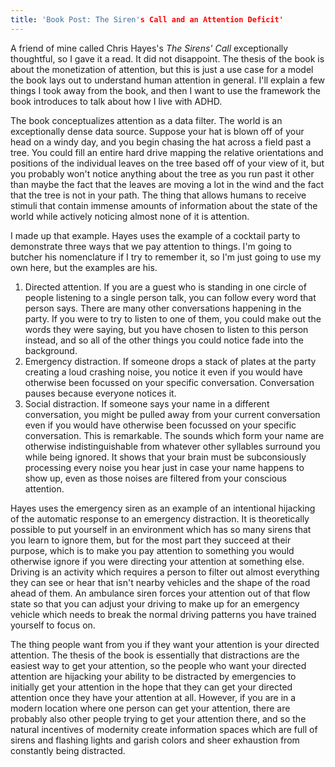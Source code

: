 ```yaml
---
title: 'Book Post: The Siren's Call and an Attention Deficit'
---
```


A friend of mine called Chris Hayes's *The Sirens' Call* exceptionally thoughtful, so I gave it a read. It did not disappoint. The thesis of the book is about the monetization of attention, but this is just a use case for a model the book lays out to understand human attention in general. I'll explain a few things I took away from the book, and then I want to use the framework the book introduces to talk about how I live with ADHD.

The book conceptualizes attention as a data filter. The world is an exceptionally dense data source. Suppose your hat is blown off of your head on a windy day, and you begin chasing the hat across a field past a tree. You could fill an entire hard drive mapping the relative orientations and positions of the individual leaves on the tree based off of your view of it, but you probably won't notice anything about the tree as you run past it other than maybe the fact that the leaves are moving a lot in the wind and the fact that the tree is not in your path. The thing that allows humans to receive stimuli that contain immense amounts of information about the state of the world while actively noticing almost none of it is attention.

I made up that example. Hayes uses the example of a cocktail party to demonstrate three ways that we pay attention to things. I'm going to butcher his nomenclature if I try to remember it, so I'm just going to use my own here, but the examples are his.

1. Directed attention. If you are a guest who is standing in one circle of people listening to a single person talk, you can follow every word that person says. There are many other conversations happening in the party. If you were to try to listen to one of them, you could make out the words they were saying, but you have chosen to listen to this person instead, and so all of the other things you could notice fade into the background.
2. Emergency distraction. If someone drops a stack of plates at the party creating a loud crashing noise, you notice it even if you would have otherwise been focussed on your specific conversation. Conversation pauses because everyone notices it.
3. Social distraction. If someone says your name in a different conversation, you might be pulled away from your current conversation even if you would have otherwise been focussed on your specific conversation. This is remarkable. The sounds which form your name are otherwise indistinguishable from whatever other syllables surround you while being ignored. It shows that your brain must be subconsiously processing every noise you hear just in case your name happens to show up, even as those noises are filtered from your conscious attention.

Hayes uses the emergency siren as an example of an intentional hijacking of the automatic response to an emergency distraction. It is theoretically possible to put yourself in an environment which has so many sirens that you learn to ignore them, but for the most part they succeed at their purpose, which is to make you pay attention to something you would otherwise ignore if you were directing your attention at something else. Driving is an activity which requires a person to filter out almost everything they can see or hear that isn't nearby vehicles and the shape of the road ahead of them. An ambulance siren forces your attention out of that flow state so that you can adjust your driving to make up for an emergency vehicle which needs to break the normal driving patterns you have trained yourself to focus on.

The thing people want from you if they want your attention is your directed attention. The thesis of the book is essentially that distractions are the easiest way to get your attention, so the people who want your directed attention are hijacking your ability to be distracted by emergencies to initially get your attention in the hope that they can get your directed attention once they have your attention at all. However, if you are in a modern location where one person can get your attention, there are probably also other people trying to get your attention there, and so the natural incentives of modernity create information spaces which are full of sirens and flashing lights and garish colors and sheer exhaustion from constantly being distracted.
